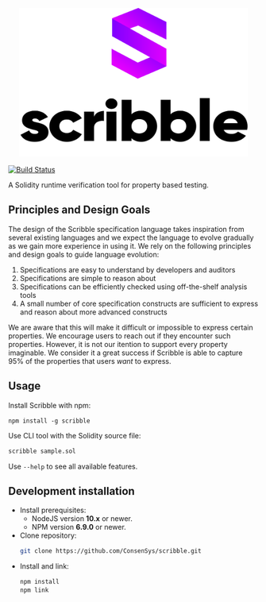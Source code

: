 <p align="center">
  <img width="460" height="300" src="logo.png">
</p>


[![Build Status](https://drone.infra.mythx.io/api/badges/ConsenSys/scribble/status.svg)](https://drone.infra.mythx.io/ConsenSys/scribble)

A Solidity runtime verification tool for property based testing.

## Principles and Design Goals

The design of the Scribble specification language takes inspiration from several existing
languages and we expect the language to evolve gradually as we gain more experience
in using it. We rely on the following principles and design goals to guide language
evolution:

1) Specifications are easy to understand by developers and auditors
2) Specifications are simple to reason about
3) Specifications can be efficiently checked using off-the-shelf analysis tools
4) A small number of core specification constructs are sufficient to express and reason about more advanced constructs

We are aware that this will make it difficult or impossible to express certain
properties. We encourage users to reach out if they encounter such properties. However, it
is not our itention to support every property imaginable. We consider it a great success if
Scribble is able to capture 95% of the properties that users *want* to express.

## Usage

Install Scribble with npm:
```
npm install -g scribble
```

Use CLI tool with the Solidity source file:

```sh
scribble sample.sol
```

Use `--help` to see all available features.

## Development installation

-   Install prerequisites:
    -   NodeJS version **10.x** or newer.
    -   NPM version **6.9.0** or newer.
-   Clone repository:
    ```sh
    git clone https://github.com/ConsenSys/scribble.git
    ```
-   Install and link:
    ```sh
    npm install
    npm link
    ```

